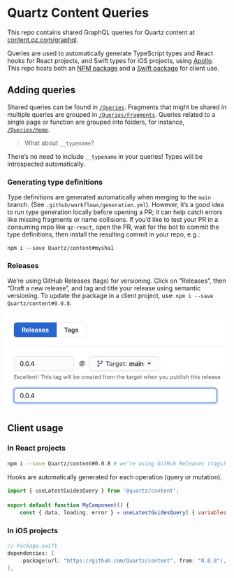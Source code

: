 # Quartz Content Queries

This repo contains shared GraphQL queries for Quartz content at [content.qz.com/graphql](https://content.qz.com/graphql).

Queries are used to automatically generate TypeScript types and React hooks for React projects, and Swift types for iOS projects, using [Apollo](https://www.apollographql.com/docs/). This repo hosts both an [NPM package](/package.json) and a [Swift package](/Package.swift) for client use.

## Adding queries

Shared queries can be found in [`/Queries`](/Queries). Fragments that might be shared in multiple queries are grouped in [`/Queries/Fragments`](/Queries/Fragments). Queries related to a single page or function are grouped into folders, for instance, [`/Queries/Home`](/Queries/Home).

> What about `__typename`?

There’s no need to include `__typename` in your queries! Types will be introspected automatically.

### Generating type definitions

Type definitions are generated automatically when merging to the `main` branch. (See `.github/workflows/generation.yml`). However, it’s a good idea to run type generation locally before opening a PR; it can help catch errors like missing fragments or name collisions. If you’d like to test your PR in a consuming repo like `qz-react`, open the PR, wait for the bot to commit the type definitions, then install the resulting commit in your repo, e.g.:

```
npm i --save Quartz/content#mysha1
```

### Releases

We’re using GitHub Releases (tags) for versioning. Click on “Releases”, then “Draft a new release”, and tag and title your release using semantic versioning. To update the package in a client project, use: `npm i --save Quartz/content#0.0.8`.

![semver](semver.png)

## Client usage

### In React projects

```sh
npm i --save Quartz/content#0.0.8 # we’re using GitHub Releases (tags) for versioning
```

Hooks are automatically generated for each operation (query or mutation).

```jsx
import { useLatestGuidesQuery } from '@quartz/content';

export default function MyComponent() {
	const { data, loading, error } = useLatestGuidesQuery( { variables: { perPage: 3 } } );
```

### In iOS projects

```swift
// Package.swift
dependencies: [
    .package(url: "https://github.com/Quartz/content", from: "0.0.8"),
],
```
